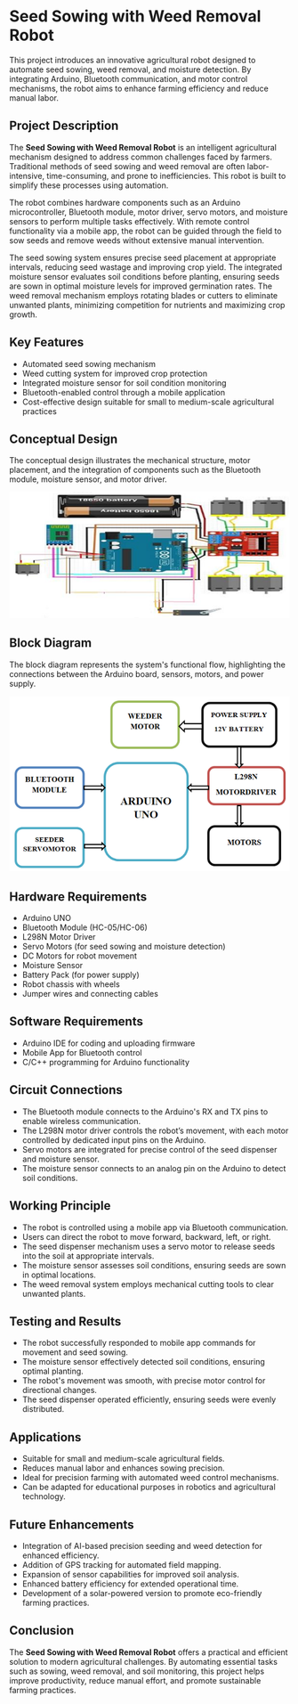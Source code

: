 # Seed Sowing with Weed Removal Robot

This project introduces an innovative agricultural robot designed to automate seed sowing, weed removal, and moisture detection. By integrating Arduino, Bluetooth communication, and motor control mechanisms, the robot aims to enhance farming efficiency and reduce manual labor.

## Project Description
The **Seed Sowing with Weed Removal Robot** is an intelligent agricultural mechanism designed to address common challenges faced by farmers. Traditional methods of seed sowing and weed removal are often labor-intensive, time-consuming, and prone to inefficiencies. This robot is built to simplify these processes using automation.

The robot combines hardware components such as an Arduino microcontroller, Bluetooth module, motor driver, servo motors, and moisture sensors to perform multiple tasks effectively. With remote control functionality via a mobile app, the robot can be guided through the field to sow seeds and remove weeds without extensive manual intervention. 

The seed sowing system ensures precise seed placement at appropriate intervals, reducing seed wastage and improving crop yield. The integrated moisture sensor evaluates soil conditions before planting, ensuring seeds are sown in optimal moisture levels for improved germination rates. The weed removal mechanism employs rotating blades or cutters to eliminate unwanted plants, minimizing competition for nutrients and maximizing crop growth.
## Key Features
- Automated seed sowing mechanism  
- Weed cutting system for improved crop protection  
- Integrated moisture sensor for soil condition monitoring  
- Bluetooth-enabled control through a mobile application  
- Cost-effective design suitable for small to medium-scale agricultural practices  

## Conceptual Design
The conceptual design illustrates the mechanical structure, motor placement, and the integration of components such as the Bluetooth module, moisture sensor, and motor driver.

![Conceptual Design](https://github.com/Puliushakiran/Seed-Sowing-with-Weed-Removal-Robot/blob/main/Conceptual%20Design.png)

## Block Diagram
The block diagram represents the system's functional flow, highlighting the connections between the Arduino board, sensors, motors, and power supply.

![Block Diagram](https://github.com/Puliushakiran/Seed-Sowing-with-Weed-Removal-Robot/blob/main/block%20diagram.png)

## Hardware Requirements
- Arduino UNO  
- Bluetooth Module (HC-05/HC-06)  
- L298N Motor Driver  
- Servo Motors (for seed sowing and moisture detection)  
- DC Motors for robot movement  
- Moisture Sensor  
- Battery Pack (for power supply)  
- Robot chassis with wheels  
- Jumper wires and connecting cables  

## Software Requirements
- Arduino IDE for coding and uploading firmware  
- Mobile App for Bluetooth control  
- C/C++ programming for Arduino functionality  

## Circuit Connections
- The Bluetooth module connects to the Arduino's RX and TX pins to enable wireless communication.  
- The L298N motor driver controls the robot’s movement, with each motor controlled by dedicated input pins on the Arduino.  
- Servo motors are integrated for precise control of the seed dispenser and moisture sensor.  
- The moisture sensor connects to an analog pin on the Arduino to detect soil conditions.  

## Working Principle
- The robot is controlled using a mobile app via Bluetooth communication.  
- Users can direct the robot to move forward, backward, left, or right.  
- The seed dispenser mechanism uses a servo motor to release seeds into the soil at appropriate intervals.  
- The moisture sensor assesses soil conditions, ensuring seeds are sown in optimal locations.  
- The weed removal system employs mechanical cutting tools to clear unwanted plants.  

## Testing and Results
- The robot successfully responded to mobile app commands for movement and seed sowing.  
- The moisture sensor effectively detected soil conditions, ensuring optimal planting.  
- The robot's movement was smooth, with precise motor control for directional changes.  
- The seed dispenser operated efficiently, ensuring seeds were evenly distributed.  

## Applications
- Suitable for small and medium-scale agricultural fields.  
- Reduces manual labor and enhances sowing precision.  
- Ideal for precision farming with automated weed control mechanisms.  
- Can be adapted for educational purposes in robotics and agricultural technology.  

## Future Enhancements
- Integration of AI-based precision seeding and weed detection for enhanced efficiency.  
- Addition of GPS tracking for automated field mapping.  
- Expansion of sensor capabilities for improved soil analysis.  
- Enhanced battery efficiency for extended operational time.  
- Development of a solar-powered version to promote eco-friendly farming practices.  

## Conclusion
The **Seed Sowing with Weed Removal Robot** offers a practical and efficient solution to modern agricultural challenges. By automating essential tasks such as sowing, weed removal, and soil monitoring, this project helps improve productivity, reduce manual effort, and promote sustainable farming practices.
